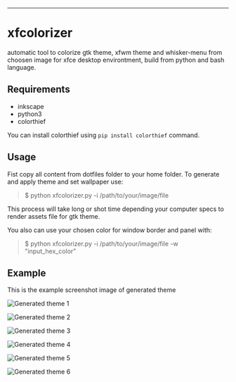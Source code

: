 ----------

xfcolorizer
===========

automatic tool to colorize gtk theme, xfwm theme and whisker-menu from 
choosen image for xfce desktop environtment, build from python and bash 
language.

Requirements
-------
 - inkscape
 - python3
 - colorthief

You can install colorthief using ``pip install colorthief`` command.

Usage
-----
Fist copy all content from dotfiles folder to your home folder.
To generate and apply theme and set wallpaper use:

> $ python xfcolorizer.py -i /path/to/your/image/file

This process will take long or shot time depending your computer specs to 
render assets file for gtk theme.

You also can use your chosen color for window border and panel with:

> $ python xfcolorizer.py -i /path/to/your/image/file -w "input_hex_color"

Example
-------
This is the example screenshot image of generated theme

![Generated theme 
1](https://github.com/reorr/xfcolorizer/raw/master/screenshot/2017-05-30-141559_1280x800_scrot.png)

![Generated theme 
2](https://github.com/reorr/xfcolorizer/raw/master/screenshot/2017-05-30-152335_1280x800_scrot.png)

![Generated theme 
3](https://github.com/reorr/xfcolorizer/raw/master/screenshot/2017-05-30-152745_1280x800_scrot.png)

![Generated theme 
4](https://github.com/reorr/xfcolorizer/raw/master/screenshot/2017-05-30-144231_1280x800_scrot.png)

![Generated theme 
5](https://github.com/reorr/xfcolorizer/raw/master/screenshot/2017-05-30-144647_1280x800_scrot.png)

![Generated theme 
6](https://github.com/reorr/xfcolorizer/raw/master/screenshot/2017-05-30-145203_1280x800_scrot.png)

